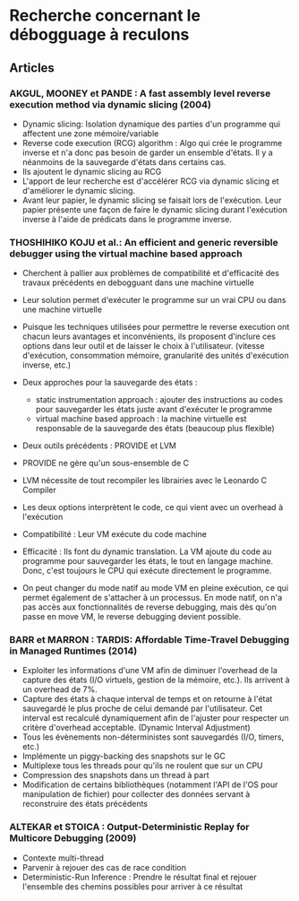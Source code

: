 # Recherche concernant le débogguage à reculons

## Articles

### AKGUL, MOONEY et PANDE : A fast assembly level reverse execution method via dynamic slicing (2004)

- Dynamic slicing: Isolation dynamique des parties d'un programme qui affectent une zone mémoire/variable 
- Reverse code execution (RCG) algorithm : Algo qui crée le programme inverse et n'a donc pas besoin de garder un ensemble d'états.  Il y a néanmoins de la sauvegarde d'états dans certains cas.
- Ils ajoutent le dynamic slicing au RCG
- L'apport de leur recherche est d'accélérer RCG via dynamic slicing et d'améliorer le dynamic slicing.
- Avant leur papier, le dynamic slicing se faisait lors de l'exécution. Leur papier présente une façon de faire le dynamic slicing durant l'exécution inverse à l'aide de prédicats dans le programme inverse.


### THOSHIHIKO KOJU et al.: An efficient and generic reversible debugger using the virtual machine based approach

- Cherchent à pallier aux problèmes de compatibilité et d'efficacité des travaux précédents en debogguant dans une machine virtuelle
- Leur solution permet d'exécuter le programme sur un vrai CPU ou dans une machine virtuelle
- Puisque les techniques utilisées pour permettre le reverse execution ont chacun leurs avantages et inconvénients, ils proposent d'inclure ces options dans leur outil et de laisser le choix à l'utilisateur. (vitesse d'exécution, consommation mémoire, granularité des unités d'exécution inverse, etc.)
- Deux approches pour la sauvegarde des états :
	- static instrumentation approach : ajouter des instructions au codes pour sauvegarder les états juste avant d'exécuter le programme
	- virtual machine based approach : la machine virtuelle est responsable de la sauvegarde des états (beaucoup plus flexible)
- Deux outils précédents : PROVIDE et LVM
- PROVIDE ne gère qu'un sous-ensemble de C
- LVM nécessite de tout recompiler les librairies avec le Leonardo C Compiler
- Les deux options interprètent le code, ce qui vient avec un overhead à l'exécution

- Compatibilité : Leur VM exécute du code machine
- Efficacité : Ils font du dynamic translation. La VM ajoute du code au programme pour sauvegarder les états, le tout en langage machine. Donc, c'est toujours le CPU qui exécute directement le programme.
- On peut changer du mode natif au mode VM en pleine exécution, ce qui permet également de s'attacher à un processus. En mode natif, on n'a pas accès aux fonctionnalités de reverse debugging, mais dès qu'on passe en move VM, le reverse debugging devient possible.


### BARR et MARRON : TARDIS: Affordable Time-Travel Debugging in Managed Runtimes (2014)

- Exploiter les informations d'une VM afin de diminuer l'overhead de la capture des états (I/O virtuels, gestion de la mémoire, etc.). Ils arrivent à un overhead de 7%.
- Capture des états à chaque interval de temps et on retourne à l'état sauvegardé le plus proche de celui demandé par l'utilisateur. Cet interval est recalculé dynamiquement afin de l'ajuster pour respecter un critère d'overhead acceptable. (Dynamic Interval Adjustment)
- Tous les évènements non-déterministes sont sauvegardés (I/O, timers, etc.)
- Implémente un piggy-backing des snapshots sur le GC
- Multiplexe tous les threads pour qu'ils ne roulent que sur un CPU
- Compression des snapshots dans un thread à part
- Modification de certains bibliothèques (notamment l'API de l'OS pour manipulation de fichier) pour collecter des données servant à reconstruire des états précédents

### ALTEKAR et STOICA : Output-Deterministic Replay for Multicore Debugging (2009)

- Contexte multi-thread
- Parvenir à rejouer des cas de race condition
- Deterministic-Run Inference : Prendre le résultat final et rejouer l'ensemble des chemins possibles pour arriver à ce résultat
